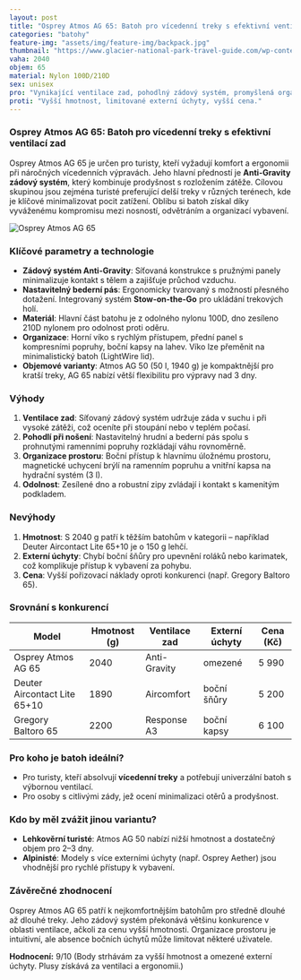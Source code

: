 ```yaml
---
layout: post
title: "Osprey Atmos AG 65: Batoh pro vícedenní treky s efektivní ventilací zad"
categories: "batohy"
feature-img: "assets/img/feature-img/backpack.jpg"
thumbnail: "https://www.glacier-national-park-travel-guide.com/wp-content/uploads/2015/03/Osprey-Atmos-65-AG-EX-Pack-.jpg"
vaha: 2040
objem: 65
material: Nylon 100D/210D
sex: unisex
pro: "Vynikající ventilace zad, pohodlný zádový systém, promyšlená organizace, odolný materiál."
proti: "Vyšší hmotnost, limitované externí úchyty, vyšší cena."
---
```


### Osprey Atmos AG 65: Batoh pro vícedenní treky s efektivní ventilací zad
Osprey Atmos AG 65 je určen pro turisty, kteří vyžadují komfort a ergonomii při náročných vícedenních výpravách. Jeho hlavní předností je **Anti-Gravity zádový systém**, který kombinuje prodyšnost s rozložením zátěže. Cílovou skupinou jsou zejména turisté preferující delší treky v různých terénech, kde je klíčové minimalizovat pocit zatížení. Oblibu si batoh získal díky vyváženému kompromisu mezi nosností, odvětráním a organizací vybavení.

![Osprey Atmos AG 65](https://res.cloudinary.com/dvwv5cne3/image/fetch/w_450,h_450,c_fill,g_auto,f_auto,q_auto/https://www.marigold.cz/assets/deepseek.jpghttps://www.glacier-national-park-travel-guide.com/wp-content/uploads/2015/03/Osprey-Atmos-65-AG-EX-Pack-.jpg)

### Klíčové parametry a technologie
- **Zádový systém Anti-Gravity**: Síťovaná konstrukce s pružnými panely minimalizuje kontakt s tělem a zajišťuje průchod vzduchu. 
- **Nastavitelný bederní pás**: Ergonomicky tvarovaný s možností přesného dotažení. Integrovaný systém **Stow-on-the-Go** pro ukládání trekových holí.
- **Materiál**: Hlavní část batohu je z odolného nylonu 100D, dno zesíleno 210D nylonem pro odolnost proti oděru.
- **Organizace**: Horní víko s rychlým přístupem, přední panel s kompresními popruhy, boční kapsy na lahev. Víko lze přeměnit na minimalistický batoh (LightWire lid).
- **Objemové varianty**: Atmos AG 50 (50 l, 1940 g) je kompaktnější pro kratší treky, AG 65 nabízí větší flexibilitu pro výpravy nad 3 dny.

### Výhody
1. **Ventilace zad**: Síťovaný zádový systém udržuje záda v suchu i při vysoké zátěži, což oceníte při stoupání nebo v teplém počasí.
2. **Pohodlí při nošení**: Nastavitelný hrudní a bederní pás spolu s prohnutými ramenními popruhy rozkládají váhu rovnoměrně.
3. **Organizace prostoru**: Boční přístup k hlavnímu úložnému prostoru, magnetické uchycení brýlí na ramenním popruhu a vnitřní kapsa na hydrační systém (3 l).
4. **Odolnost**: Zesílené dno a robustní zipy zvládají i kontakt s kamenitým podkladem.

### Nevýhody
1. **Hmotnost**: S 2040 g patří k těžším batohům v kategorii – například Deuter Aircontact Lite 65+10 je o 150 g lehčí.
2. **Externí úchyty**: Chybí boční šňůry pro upevnění roláků nebo karimatek, což komplikuje přístup k vybavení za pohybu.
3. **Cena**: Vyšší pořizovací náklady oproti konkurenci (např. Gregory Baltoro 65).

### Srovnání s konkurencí
| Model                | Hmotnost (g) | Ventilace zad | Externí úchyty | Cena (Kč) |
|----------------------|--------------|---------------|----------------|-----------|
| Osprey Atmos AG 65   | 2040         | Anti-Gravity  | omezené        | 5 990     |
| Deuter Aircontact Lite 65+10 | 1890     | Aircomfort    | boční šňůry    | 5 200     |
| Gregory Baltoro 65    | 2200         | Response A3   | boční kapsy    | 6 100     |

### Pro koho je batoh ideální?
- Pro turisty, kteří absolvují **vícedenní treky** a potřebují univerzální batoh s výbornou ventilací.
- Pro osoby s citlivými zády, jež ocení minimalizaci otěrů a prodyšnost.

### Kdo by měl zvážit jinou variantu?
- **Lehkověrní turisté**: Atmos AG 50 nabízí nižší hmotnost a dostatečný objem pro 2–3 dny.
- **Alpinisté**: Modely s více externími úchyty (např. Osprey Aether) jsou vhodnější pro rychlé přístupy k vybavení.

### Závěrečné zhodnocení
Osprey Atmos AG 65 patří k nejkomfortnějším batohům pro středně dlouhé až dlouhé treky. Jeho zádový systém překonává většinu konkurence v oblasti ventilace, ačkoli za cenu vyšší hmotnosti. Organizace prostoru je intuitivní, ale absence bočních úchytů může limitovat některé uživatele. 

**Hodnocení:** 9/10 (Body strhávám za vyšší hmotnost a omezené externí úchyty. Plusy získává za ventilaci a ergonomii.)